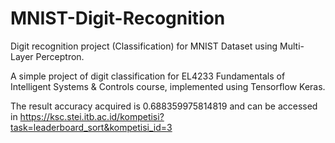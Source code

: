 # MNIST-Digit-Recognition
Digit recognition project (Classification) for MNIST Dataset using Multi-Layer Perceptron.

A simple project of digit classification for EL4233 Fundamentals of Intelligent Systems & Controls course, implemented using Tensorflow Keras.

The result accuracy acquired is 0.688359975814819 and can be accessed in https://ksc.stei.itb.ac.id/kompetisi?task=leaderboard_sort&kompetisi_id=3

